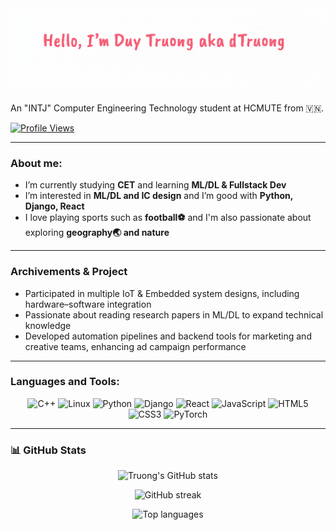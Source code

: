 <h1 align="center">
  <img src="hello_github.png" alt="Profile Banner"/>
</h1>
<p>
  <p>An "INTJ" Computer Engineering Technology student at HCMUTE from 🇻🇳.</p>
  <a href="https://github.com/dtruowfng3">
    <img src="https://komarev.com/ghpvc/?username=dtruowfng3&color=blue" alt="Profile Views">
  </a>
</p>

---

### About me:
- I’m currently studying **CET** and learning **ML/DL & Fullstack Dev**
- I’m interested in **ML/DL and IC design** and I’m good with **Python, Django, React**
- I love playing sports such as **football⚽** and I'm also passionate about exploring **geography🌏 and nature**

---

### Archivements & Project
- Participated in multiple IoT & Embedded system designs, including hardware–software integration
- Passionate about reading research papers in ML/DL to expand technical knowledge
- Developed automation pipelines and backend tools for marketing and creative teams, enhancing ad campaign performance

---

### Languages and Tools:
<p align="center">
  <img src="https://img.shields.io/badge/C++-00599C?style=for-the-badge&logo=cplusplus&logoColor=white" alt="C++" />
  <img src="https://img.shields.io/badge/Linux-FCC624?style=for-the-badge&logo=linux&logoColor=black" alt="Linux" />
  <img src="https://img.shields.io/badge/Python-3776AB?style=for-the-badge&logo=python&logoColor=white" alt="Python" />
  <img src="https://img.shields.io/badge/Django-092E20?style=for-the-badge&logo=django&logoColor=white" alt="Django" />
  <img src="https://img.shields.io/badge/React-61DAFB?style=for-the-badge&logo=react&logoColor=white" alt="React" />
  <img src="https://img.shields.io/badge/JavaScript-F7DF1E?style=for-the-badge&logo=javascript&logoColor=black" alt="JavaScript" />
  <img src="https://img.shields.io/badge/HTML5-E34F26?style=for-the-badge&logo=html5&logoColor=white" alt="HTML5" />
  <img src="https://img.shields.io/badge/CSS3-1572B6?style=for-the-badge&logo=css3&logoColor=white" alt="CSS3" />
  <img src="https://img.shields.io/badge/PyTorch-EE4C2C?style=for-the-badge&logo=pytorch&logoColor=white" alt="PyTorch" />
</p>


---

### 📊 GitHub Stats
<p align="center">
  <img src="https://github-readme-stats.vercel.app/api?username=dtruowfng3&show_icons=true&theme=buefy" alt="Truong's GitHub stats"/>
</p>

<p align="center">
  <img src="https://github-readme-streak-stats.herokuapp.com/?user=dtruowfng3&theme=buefy" alt="GitHub streak"/>
</p>

<p align="center">
  <img src="https://github-readme-stats.vercel.app/api/top-langs/?username=dtruowfng3&layout=compact&theme=buefy" alt="Top languages"/>
</p>
